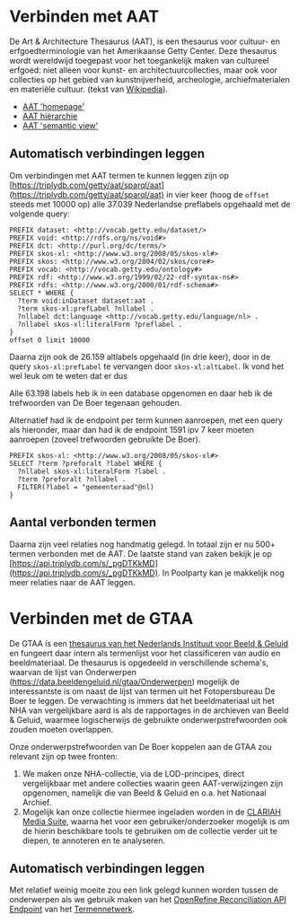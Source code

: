 # Verbinden met AAT 

De Art & Architecture Thesaurus (AAT), is een thesaurus voor cultuur- en erfgoedterminologie van het Amerikaanse Getty Center. Deze thesaurus wordt wereldwijd toegepast voor het toegankelijk maken van cultureel erfgoed: niet alleen voor kunst- en architectuurcollecties, maar ook voor collecties op het gebied van kunstnijverheid, archeologie, archiefmaterialen en materiële cultuur. (tekst van [Wikipedia](https://nl.wikipedia.org/wiki/Art_%26_Architecture_Thesaurus#Andere_gecontroleerde_terminologiebronnen)).

- [AAT 'homepage'](https://www.getty.edu/research/tools/vocabularies/aat/index.html)
- [AAT hiërarchie](https://www.getty.edu/vow/AATHierarchy?find=&logic=AND&note=&subjectid=300000000)
- [AAT 'semantic view'](http://vocab.getty.edu/aat/)
 
## Automatisch verbindingen leggen

Om verbindingen met AAT termen te kunnen leggen zijn op [https://triplydb.com/getty/aat/sparql/aat](https://triplydb.com/getty/aat/sparql/aat) in vier keer (hoog de `offset` steeds met 10000 op) alle 37.039 Nederlandse preflabels opgehaald met de volgende query:

```
PREFIX dataset: <http://vocab.getty.edu/dataset/>
PREFIX void: <http://rdfs.org/ns/void#>
PREFIX dct: <http://purl.org/dc/terms/>
PREFIX skos-xl: <http://www.w3.org/2008/05/skos-xl#>
PREFIX skos: <http://www.w3.org/2004/02/skos/core#>
PREFIX vocab: <http://vocab.getty.edu/ontology#>
PREFIX rdf: <http://www.w3.org/1999/02/22-rdf-syntax-ns#>
PREFIX rdfs: <http://www.w3.org/2000/01/rdf-schema#>
SELECT * WHERE {
  ?term void:inDataset dataset:aat .
  ?term skos-xl:prefLabel ?nllabel .
  ?nllabel dct:language <http://vocab.getty.edu/language/nl> .
  ?nllabel skos-xl:literalForm ?preflabel .
}
offset 0 limit 10000
```

Daarna zijn ook de 26.159 altlabels opgehaald (in drie keer), door in de query `skos-xl:prefLabel` te vervangen door `skos-xl:altLabel`. Ik vond het wel leuk om te weten dat er dus 

Alle 63.198 labels heb ik in een database opgenomen en daar heb ik de trefwoorden van De Boer tegenaan gehouden.

Alternatief had ik de endpoint per term kunnen aanroepen, met een query als hieronder, maar dan had ik de endpoint 1591 ipv 7 keer moeten aanroepen (zoveel trefwoorden gebruikte De Boer).

```
PREFIX skos-xl: <http://www.w3.org/2008/05/skos-xl#>
SELECT ?term ?preforalt ?label WHERE {
  ?nllabel skos-xl:literalForm ?label .
  ?term ?preforalt ?nllabel .
  FILTER(?label = "gemeenteraad"@nl)
}
```

## Aantal verbonden termen

Daarna zijn veel relaties nog handmatig gelegd. In totaal zijn er nu 500+ termen verbonden met de AAT. De laatste stand van zaken bekijk je op [https://api.triplydb.com/s/_pgDTKkMD](https://api.triplydb.com/s/_pgDTKkMD). In Poolparty kan je makkelijk nog meer relaties naar de AAT leggen.

# Verbinden met de GTAA

De GTAA is een [thesaurus van het Nederlands Instituut voor Beeld & Geluid](https://www.beeldengeluid.nl/kennis/kennisthemas/metadata/gemeenschappelijke-thesaurus-audiovisuele-archieven) en fungeert daar intern als termenlijst voor het classificeren van audio en beeldmateriaal. De thesaurus is opgedeeld in verschillende schema's, waarvan de lijst van Onderwerpen (https://data.beeldengeluid.nl/gtaa/Onderwerpen) mogelijk de interessantste is om naast de lijst van termen uit het Fotopersbureau De Boer te leggen. De verwachting is immers dat het beeldmateriaal uit het NHA van vergelijkbare aard is als de rapportages in de archieven van Beeld & Geluid, waarmee logischerwijs de gebruikte onderwerpstrefwoorden ook zouden moeten overlappen. 

Onze onderwerpstrefwoorden van De Boer koppelen aan de GTAA zou relevant zijn op twee fronten:
1. We maken onze NHA-collectie, via de LOD-principes, direct vergelijkbaar met andere collecties waarin geen AAT-verwijzingen zijn opgenomen, namelijk die van Beeld & Geluid en o.a. het Nationaal Archief.
2. Mogelijk kan onze collectie hiermee ingeladen worden in de [CLARIAH Media Suite](https://mediasuite.clariah.nl/), waarna het voor een gebruiker/onderzoeker mogelijk is om de hierin beschikbare tools te gebruiken om de collectie verder uit te diepen, te annoteren en te analyseren.

## Automatisch verbindingen leggen
Met relatief weinig moeite zou een link gelegd kunnen worden tussen de onderwerpen als we gebruik maken van het [OpenRefine Reconciliation API Endpoint](https://termennetwerk.netwerkdigitaalerfgoed.nl/reconciliation) van het [Termennetwerk](https://termennetwerk.netwerkdigitaalerfgoed.nl/). 
